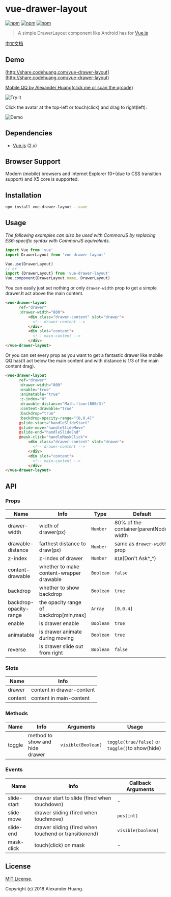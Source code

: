 # vue-drawer-layout
[![npm](https://img.shields.io/npm/v/vue-drawer-layout.svg)](https://www.npmjs.org/package/vue-drawer-layout)
[![npm](https://img.shields.io/npm/dt/vue-drawer-layout.svg)](https://www.npmjs.org/package/vue-drawer-layout)
[![npm](https://img.shields.io/npm/l/vue-drawer-layout.svg)](https://www.npmjs.org/package/vue-drawer-layout)
> A simple DrawerLayout component like Android has for [Vue.js](http://vuejs.org)

[中文文档](README.zh-CN.md)

## Demo

[http://share.codehuang.com/vue-drawer-layout](http://share.codehuang.com/vue-drawer-layout)

[Mobile QQ by Alexander Huang(click me or scan the qrcode)](http://chat.codehuang.com/message)

![Try it](assets/qrcode.png)

Click the avatar at the top-left or touch(click) and drag to right(left).

![Demo](assets/demo.gif)

## Dependencies
* [Vue.js](http://vuejs.org) (2.x)

## Browser Support
Modern (mobile) browsers and Internet Explorer 10+(due to CSS transition support) and X5 core is supported.

## Installation

```bash
npm install vue-drawer-layout --save
```

## Usage

*The following examples can also be used with CommonJS by replacing ES6-specific syntax with CommonJS equivalents.*

```js
import Vue from 'vue'
import DrawerLayout from 'vue-drawer-layout'

Vue.use(DrawerLayout)
// or
import {DrawerLayout} from 'vue-drawer-layout'
Vue.component(DrawerLayout.name, DrawerLayout)
```
You can easily just set nothing or only `drawer-width` prop to get a simple drawer.It act above the main content.
```html
<vue-drawer-layout
      ref="drawer"
      :drawer-width="800">
          <div class="drawer-content" slot="drawer">
            <!-- drawer-content -->
          </div>
          <div slot="content">
            <!-- main-content -->
          </div>
</vue-drawer-layout>
```
Or you can set every prop as you want to get a fantastic drawer like mobile QQ has(It act below the main content and with distance is 1/3 of the main content drag).

```html
<vue-drawer-layout
      ref="drawer"
      :drawer-width="800"
      :enable="true"
      :animatable="true"
      :z-index="0"
      :drawable-distance="Math.floor(800/3)"
      :content-drawable="true"
      :backdrop="true"
      :backdrop-opacity-range="[0,0.4]"
      @slide-start="handleSlideStart"
      @slide-move="handleSlideMove"
      @slide-end="handleSlideEnd"
      @mask-click="handleMaskClick">
          <div class="drawer-content" slot="drawer">
            <!-- drawer-content -->
          </div>
          <div slot="content">
            <!-- main-content -->
          </div>
</vue-drawer-layout>
```

## API

### Props

| Name | Info | Type | Default |
|-----------|-----------|-----------|-------------|
| drawer-width | width of drawer(px) | `Number` | 80% of the container(parentNode) width |
| drawable-distance | farthest distance to draw(px) | `Number` | same as `drawer-width` prop |
| z-index | z-index of drawer | `Number` | `818`(Don't Ask^_^) |
| content-drawable | whether to make content-wrapper drawable | `Boolean` | `false` |
| backdrop | whether to show backdrop | `Boolean` | `true` |
| backdrop-opacity-range | the opacity range of backdrop[min,max] | `Array` | `[0,0.4]` |
| enable | is drawer enable | `Boolean` | `true` |
| animatable | is drawer animate during moving | `Boolean` | `true` |
| reverse | is drawer slide out from right | `Boolean` | `false` |

### Slots

| Name | Info | 
|-----------|-----------|
| drawer | content in drawer-content |
| content | content in main-content |

### Methods

| Name | Info | Arguments | Usage |
|-----------|-----------|-----------|-----------|
| toggle | method to show and hide drawer | `visible(Boolean)` | `toggle(true/false)` or `toggle()`to show(hide) |

### Events

| Name | Info | Callback Arguments |
|-----------|-----------|-----------|
| slide-start | drawer start to slide (fired when touchdown) | - |
| slide-move | drawer sliding (fired when touchmove) | `pos(int)` |
| slide-end | drawer sliding (fired when touchend or transitionend) | `visible(boolean)` |
| mask-click | touch(click) on mask  | - |

## License
[MIT License](LICENSE).

Copyright (c) 2018 Alexander Huang.
